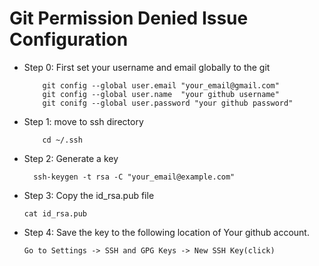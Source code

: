 # Git Permission Denied Issue Configuration

- Step 0: First set your username and email globally to the git

    ```shell
        git config --global user.email "your_email@gmail.com"
        git config --global user.name  "your github username"
        git conifg --global user.password "your github password"

    ```

- Step 1: move to ssh directory 

    ```shell
        cd ~/.ssh
    ```

- Step 2: Generate a key
  ```shell
    ssh-keygen -t rsa -C "your_email@example.com"
  ```

- Step 3: Copy the id_rsa.pub file

    ```shell
    cat id_rsa.pub
    ```
- Step 4: Save the key to the following location of Your github account.
  
  ```Go to Settings -> SSH and GPG Keys -> New SSH Key(click)```
